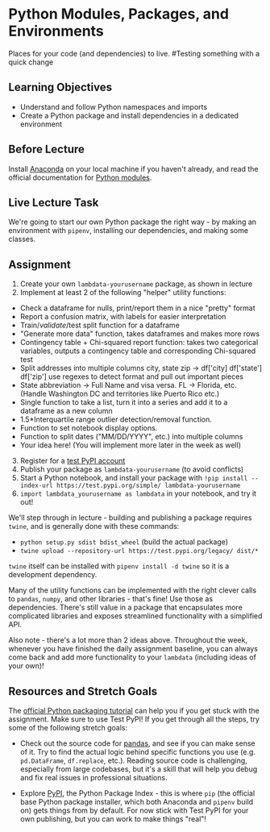 # Python Modules, Packages, and Environments

Places for your code (and dependencies) to live.
#Testing something with a quick change
## Learning Objectives

- Understand and follow Python namespaces and imports
- Create a Python package and install dependencies in a dedicated environment

## Before Lecture

Install [Anaconda](https://www.anaconda.com/distribution) on your local machine
if you haven't already, and read the official documentation for
[Python modules](https://docs.python.org/3.7/tutorial/modules.html).

## Live Lecture Task

We're going to start our own Python package the right way - by making an
environment with `pipenv`, installing our dependencies, and making some classes.

## Assignment

1) Create your own `lambdata-yourusername` package, as shown in lecture
2) Implement at least 2 of the following "helper" utility functions:
  - Check a dataframe for nulls, print/report them in a nice "pretty" format
  - Report a confusion matrix, with labels for easier interpretation
  - Train/*validate*/test split function for a dataframe
  - "Generate more data" function, takes dataframes and makes more rows
  - Contingency table + Chi-squared report function: takes two categorical
    variables, outputs a contingency table and corresponding Chi-squared test
  - Split addresses into multiple columns city, state zip -> df['city]
    df['state'] df['zip'] use regexes to detect format and pull out important
    pieces
  - State abbreviation -> Full Name and visa versa. FL -> Florida, etc.
    (Handle Washington DC and territories like Puerto Rico etc.)
  - Single function to take a list, turn it into a series and add it to a
    dataframe as a new column
  - 1.5*Interquartile range outlier detection/removal function.
  - Function to set notebook display options.
  - Function to split dates ("MM/DD/YYYY", etc.) into multiple columns
  - Your idea here! (You will implement more later in the week as well)
3) Register for a [test PyPI account](https://test.pypi.org/account/register/)
4) Publish your package as `lambdata-yourusername` (to avoid conflicts)
5) Start a Python notebook, and install your package with
  `!pip install --index-url https://test.pypi.org/simple/ lambdata-yourusername`
6) `import lambdata_yourusername as lambdata` in your notebook, and try it out!

We'll step through in lecture - building and publishing a package requires
`twine`, and is generally done with these commands:
- `python setup.py sdist bdist_wheel` (build the actual package)
- `twine upload --repository-url https://test.pypi.org/legacy/ dist/*`

`twine` itself can be installed with `pipenv install -d twine` so it is a
development dependency.

Many of the utility functions can be implemented with the right clever calls
to `pandas`, `numpy`, and other libraries - that's fine! Use those as
dependencies. There's still value in a package that encapsulates more
complicated libraries and exposes streamlined functionality with a simplified
API.

Also note - there's a lot more than 2 ideas above. Throughout the week, whenever
you have finished the daily assignment baseline, you can always come back and
add more functionality to your `lambdata` (including ideas of your own)!

## Resources and Stretch Goals

The [official Python packaging tutorial](https://packaging.python.org/tutorials/packaging-projects/)
can help you if you get stuck with the assignment. Make sure to use Test PyPI!
If you get through all the steps, try some of the following stretch goals:

- Check out the source code for [pandas](https://github.com/pandas-dev/pandas),
  and see if you can make sense of it. Try to find the actual logic behind
  specific functions you use (e.g. `pd.DataFrame`, `df.replace`, etc.). Reading
  source code is challenging, especially from large codebases, but it's a skill
  that will help you debug and fix real issues in professional situations.

- Explore [PyPI](https://pypi.org), the Python Package Index - this is where
  `pip` (the official base Python package installer, which both Anaconda and
  `pipenv` build on) gets things from by default. For now stick with Test PyPI
  for your own publishing, but you can work to make things "real"!
